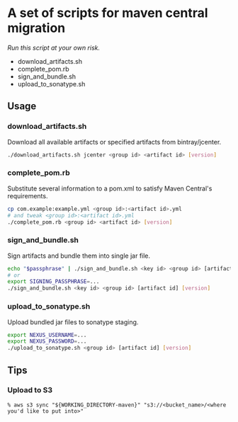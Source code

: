# A set of scripts for maven central migration

*Run this script at your own risk.*

- download_artifacts.sh
- complete_pom.rb
- sign_and_bundle.sh
- upload_to_sonatype.sh

## Usage

### download_artifacts.sh

Download all available artifacts or specified artifacts from bintray/jcenter.

```bash
./download_artifacts.sh jcenter <group id> <artifact id> [version]
```

### complete_pom.rb

Substitute several information to a pom.xml to satisfy Maven Central's requirements.

```bash
cp com.example:example.yml <group id>:<artifact id>.yml
# and tweak <group id>:<artifact id>.yml
./complete_pom.rb <group id> <artifact id> [version]
```

### sign_and_bundle.sh

Sign artifacts and bundle them into single jar file.

```bash
echo "$passphrase" | ./sign_and_bundle.sh <key id> <group id> [artifact id] [version]
# or 
export SIGNING_PASSPHRASE=...
./sign_and_bundle.sh <key id> <group id> [artifact id] [version]
```

### upload_to_sonatype.sh

Upload bundled jar files to sonatype staging.

```bash
export NEXUS_USERNAME=...
export NEXUS_PASSWORD=...
./upload_to_sonatype.sh <group id> [artifact id] [version]
```

## Tips

### Upload to S3

```
% aws s3 sync "${WORKING_DIRECTORY-maven}" "s3://<bucket_name>/<where you'd like to put into>"
```
